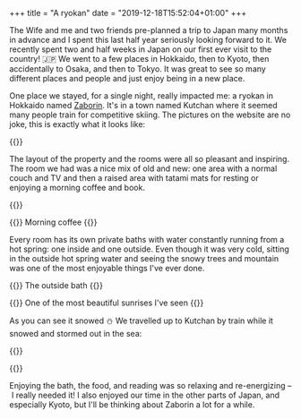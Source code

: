 +++
title = "A ryokan"
date = "2019-12-18T15:52:04+01:00"
+++

The Wife and me and two friends pre-planned a trip to Japan many months in advance and I spent this last half year seriously looking forward to it. We recently spent two and half weeks in Japan on our first ever visit to the country! 🇯🇵 We went to a few places in Hokkaido, then to Kyoto, then accidentally to Osaka, and then to Tokyo. It was great to see so many different places and people and just enjoy being in a new place.

One place we stayed, for a single night, really impacted me: a ryokan in Hokkaido named [Zaborin][z]. It's in a town named Kutchan where it seemed many people train for competitive skiing. The pictures on the website are no joke, this is exactly what it looks like:

{{<fig
  src="zaborin-website@2x.png"
  alt="Screenshot of the zaborin.com website"
  link="https://zaborin.com/en/" />}}

The layout of the property and the rooms were all so pleasant and inspiring. The room we had was a nice mix of old and new: one area with a normal couch and TV and then a raised area with tatami mats for resting or enjoying a morning coffee and book.

{{<fig
  src="room@2x.jpg"
  alt="Photo of the elevated tatami mat area of the room" />}}

{{<fig
  src="morning-coffee@2x.jpg"
  alt="Photo of a coffee cup and a water cup">}}
Morning coffee
{{</fig>}}

Every room has its own private baths with water constantly running from a hot spring: one inside and one outside. Even though it was very cold, sitting in the outside hot spring water and seeing the snowy trees and mountain was one of the most enjoyable things I've ever done.

{{<fig
  src="outside-bath@2x.jpg"
  alt="Photo of the outside stone bath full of hot spring water">}}
The outside bath
{{</fig>}}

{{<fig
  src="sunrise@2x.jpg"
  alt="Photo of the sun rising from behind a nearby mountain">}}
One of the most beautiful sunrises I've seen
{{</fig>}}

As you can see it snowed ⛄ We travelled up to Kutchan by train while it snowed and stormed out in the sea:

{{<fig
  src="stormy-snowy-sea@2x.jpg"
  alt="Photo of snow by the sea waves from a train" />}} 
  
{{<fig
  src="train-conductor@2x.jpg"
  alt="Train conductor in the snow" />}}
  
Enjoying the bath, the food, and reading was so relaxing and re-energizing – I really needed it! I also enjoyed our time in the other parts of Japan, and especially Kyoto, but I'll be thinking about Zaborin a lot for a while.

[z]: https://zaborin.com/en/